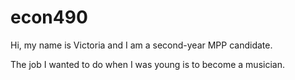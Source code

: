 # econ490

Hi, my name is Victoria and I am a second-year MPP candidate.

The job I wanted to do when I was young is to become a musician.